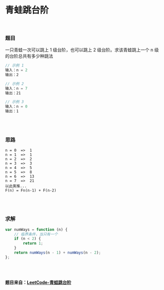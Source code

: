 # 青蛙跳台阶

</br>

### 题目

一只青蛙一次可以跳上 1 级台阶，也可以跳上 2 级台阶。求该青蛙跳上一个 n 级的台阶总共有多少种跳法

```javascript
// 示例 1
输入：n = 2
输出：2

// 示例 2
输入：n = 7
输出：21

// 示例 3
输入：n = 0
输出：1
```

</br>
</br>

### 思路

```
n = 0  =>  1
n = 1  =>  1
n = 2  =>  2
n = 3  =>  3
n = 4  =>  5
n = 5  =>  8
n = 6  =>  13
n = 7  =>  21
以此类推...
F(n) = Fn(n-1) + F(n-2)
```

</br>
</br>

### 求解

```javascript
var numWays = function (n) {
    // 临界条件，当只有一个
    if (n < 2) {
        return 1;
    }
    return numWays(n - 1) + numWays(n - 2);
};
```

</br>
</br>

**题目来自：[LeetCode-青蛙跳台阶](https://leetcode-cn.com/problems/qing-wa-tiao-tai-jie-wen-ti-lcof/)**
